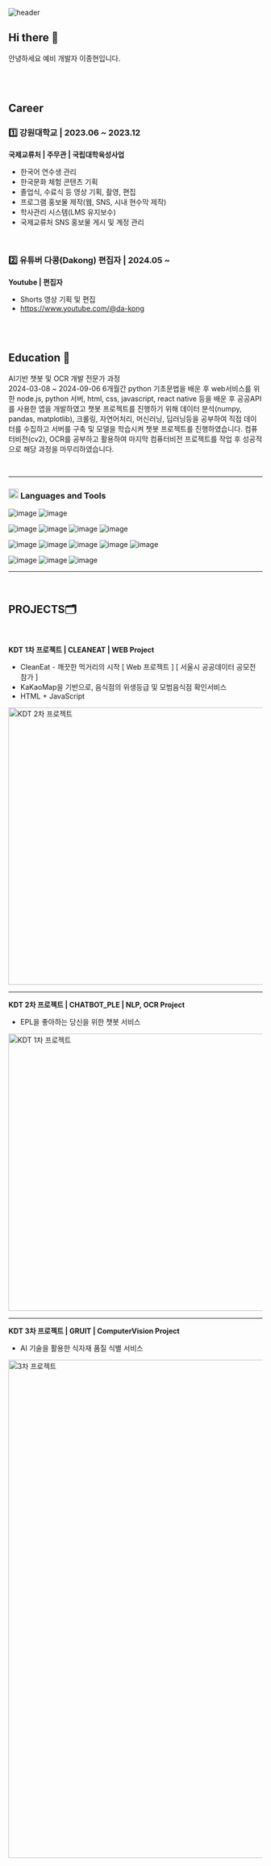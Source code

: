 ![header](https://capsule-render.vercel.app/api?type=rounded&color=0:36473C,100:2F4F4F&text=JongHyeon&fontColor=ffffff&fontSize=45&animation=twinkling&desc=git%20hub&descAlignY=70&descAlign=50&descSize=20&height=200)


## Hi there 👋
안녕하세요 예비 개발자 이종현입니다.


<br>
<br>

## Career

### 1️⃣ 강원대학교 | 2023.06 ~ 2023.12
**국제교류처 | 주무관 | 국립대학육성사업**

- 한국어 연수생 관리
- 한국문화 체험 콘텐츠 기획
- 졸업식, 수료식 등 영상 기획, 촬영, 편집
- 프로그램 홍보물 제작(웹, SNS, 시내 현수막 제작)
- 학사관리 시스템(LMS 유지보수)
- 국제교류처 SNS 홍보물 게시 및 계정 관리
<br>

### 2️⃣ 유튜버 다콩(Dakong) 편집자 | 2024.05 ~
**Youtube | 편집자**

- Shorts 영상 기획 및 편집
- https://www.youtube.com/@da-kong


<br>
<br>


## Education 📒

AI기반 챗봇 및 OCR 개발 전문가 과정
<br>
2024-03-08 ~ 2024-09-06 6개월간 python 기초문법을 배운 후 web서비스를 위한 node.js, python 서버, html, css, javascript, react native 등을 배운 후 공공API를 사용한 앱을 개발하였고 챗봇 프로젝트를 진행하기 위해 데이터 분석(numpy, pandas, matplotlib), 크롤링, 자연어처리, 머신러닝, 딥러닝등을 공부하여 직접 데이터를 수집하고 서버를 구축 및 모델을 학습시켜 챗봇 프로젝트를 진행하였습니다. 컴퓨터비전(cv2), OCR를 공부하고 활용하여 마지막 컴퓨터비전 프로젝트를 작업 후 성공적으로 해당 과정을 마무리하였습니다.



<br>

<hr>

### <img src="https://github.com/user-attachments/assets/45230baf-f26a-4dee-b446-189153f67626" width="20"/> Languages and Tools

![image](https://github.com/user-attachments/assets/5accb517-be94-4a11-8079-5eff54a9b350)
![image](https://github.com/user-attachments/assets/a4604413-e157-41bd-875a-0cf41874e298)

![image](https://github.com/user-attachments/assets/72b8ffcd-4f2b-413a-982f-b9948ef89cb6)
![image](https://github.com/user-attachments/assets/1f5acc72-0308-4d84-8faa-6980706d907a)
![image](https://github.com/user-attachments/assets/965837eb-1b40-4e54-81b1-f21b35aaa0d2)
![image](https://github.com/user-attachments/assets/2a48aefc-868e-4995-9ef4-bbec05dac278)

![image](https://github.com/user-attachments/assets/832ab43f-e08d-46e6-992e-f562e31ab66e)
![image](https://github.com/user-attachments/assets/f781f5dc-bdba-43b9-ba60-feb3529beec9)
![image](https://github.com/user-attachments/assets/21c9d680-5c36-4bd6-85e1-b49ea9506baf)
![image](https://github.com/user-attachments/assets/2d950c8b-48b7-4ab8-8579-4fb977f8fed2)
![image](https://github.com/user-attachments/assets/8b28b69e-1cd0-4e73-b37d-64fe8de32404)

![image](https://github.com/user-attachments/assets/8c8946e5-2602-45b8-9e3f-4698b71ffc75)
![image](https://github.com/user-attachments/assets/ba4ac854-93aa-44c2-b0ea-7bf4c2d717cc)
![image](https://github.com/user-attachments/assets/2c492224-ea57-475e-bc78-f981e8d57b62)

<hr>
<br>

## PROJECTS🗂

<br>

**KDT 1차 프로젝트 | CLEANEAT | WEB Project**
- CleanEat - 깨끗한 먹거리의 시작 [ Web 프로젝트 ]
[ 서울시 공공데이터 공모전 참가 ]
- KaKaoMap을 기반으로, 음식점의 위생등급 및 모범음식점 확인서비스
- HTML + JavaScript
<img src="https://github.com/user-attachments/assets/70a62c80-7efd-43cb-990b-80403e6ebc38" width="1000" height="550" alt="KDT 2차 프로젝트">


<hr>

**KDT 2차 프로젝트 | CHATBOT_PLE | NLP, OCR Project**
- EPL을 좋아하는 당신을 위한 챗봇 서비스
<img src="https://github.com/user-attachments/assets/b86a1bca-70e6-49db-80b6-9eeb7454bf19" width="1000" height="550" alt="KDT 1차 프로젝트">

<hr>

**KDT 3차 프로젝트 | GRUIT | ComputerVision Project**
- AI 기술을 활용한 식자재 품질 식별 서비스
<img width="988" alt="3차 프로젝트" src="https://github.com/user-attachments/assets/fb486847-3cdb-4a34-9437-2e24a80b349c">


